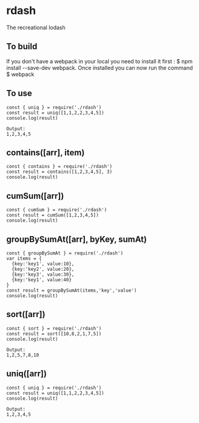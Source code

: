 # rdash
The recreational lodash

## To build
If you don't have a webpack in your local you need to install it first : $ npm install --save-dev webpack. Once installed you can now run the command    
$ webpack

## To use
    const { uniq } = require('./rdash')
    const result = uniq([1,1,2,2,3,4,5])
    console.log(result)

    Output:
    1,2,3,4,5

## contains([arr], item)
    const { contains } = require('./rdash')
    const result = contains([1,2,3,4,5], 3)
    console.log(result)

## cumSum([arr])
    const { cumSum } = require('./rdash')
    const result = cumSum([1,2,3,4,5])
    console.log(result)

## groupBySumAt([arr], byKey, sumAt)
    const { groupBySumAt } = require('./rdash')
    var items = {
      {key:'key1', value:10},
      {key:'key2', value:20},
      {key:'key3', value:30},
      {key:'key1', value:40}
    }
    const result = groupBySumAt(items,'key','value')
    console.log(result)

## sort([arr])
    const { sort } = require('./rdash')
    const result = sort([10,8,2,1,7,5])
    console.log(result)

    Output:
    1,2,5,7,8,10

## uniq([arr])
    const { uniq } = require('./rdash')
    const result = uniq([1,1,2,2,3,4,5])
    console.log(result)

    Output:
    1,2,3,4,5


